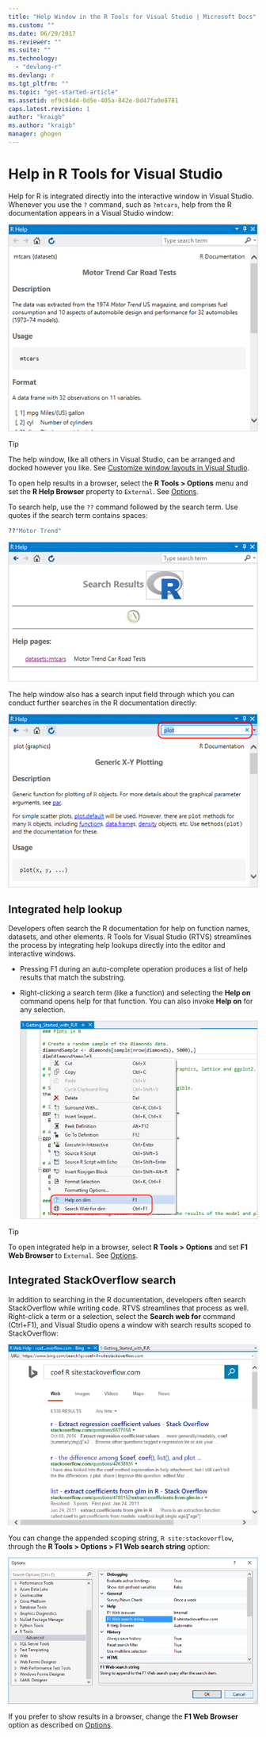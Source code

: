 ```yaml
---
title: "Help Window in the R Tools for Visual Studio | Microsoft Docs"
ms.custom: ""
ms.date: 06/29/2017
ms.reviewer: ""
ms.suite: ""
ms.technology: 
  - "devlang-r"
ms.devlang: r
ms.tgt_pltfrm: ""
ms.topic: "get-started-article"
ms.assetid: ef9c04d4-0d5e-405a-842e-8d47fa0e8781
caps.latest.revision: 1
author: "kraigb"
ms.author: "kraigb"
manager: ghogen
---
```


# Help in R Tools for Visual Studio

Help for R is integrated directly into the interactive window in Visual Studio. Whenever you use the `?` command, such as `?mtcars`, help from the R documentation appears in a Visual Studio window:

![Help window in Visual Studio](media/help-window.png)

> [!Tip]
> The help window, like all others in Visual Studio, can be arranged and docked however you like. See [Customize window layouts in Visual Studio](../ide/customizing-window-layouts-in-visual-studio.md).
>
> To open help results in a browser, select the **R Tools > Options** menu and set the **R Help Browser** property to `External`. See [Options](options.md).

To search help, use the `??` command followed by the search term. Use quotes if the search term contains spaces:

```R
??"Motor Trend"
```

![Help search results](media/help-search1.png)

The help window also has a search input field through which you can conduct further searches in the R documentation directly:

![Help search results using the input field](media/help-search2.png)

## Integrated help lookup

Developers often search the R documentation for help on function names, datasets, and other elements. R Tools for Visual Studio (RTVS) streamlines the process by integrating help lookups directly into the editor and interactive windows.

- Pressing F1 during an auto-complete operation produces a list of help results that match the substring.
- Right-clicking a search term (like a function) and selecting the **Help on** command opens help for that function. You can also invoke **Help on** for any selection.

    ![Invoking help through the right click context menu](media/help-right-click.png)

> [!Tip]
> To open integrated help in a browser, select **R Tools > Options** and set **F1 Web Browser** to `External`. See [Options](options.md).

## Integrated StackOverflow search

In addition to searching in the R documentation, developers often search StackOverflow while writing code. RTVS streamlines that process as well. Right-click a term or a selection, select the **Search web for** command (Ctrl+F1), and Visual Studio opens a window with search results scoped to StackOverflow:

![Web search results in Visual Studio](media/help-web-search-results.png)

You can change the appended scoping string, `R site:stackoverflow`, through the **R Tools > Options > F1 Web search string** option:

![Changing the F1 Web search string option](media/options-dialog.png)

If you prefer to show results in a browser, change the **F1 Web Browser** option as described on [Options](options.md).